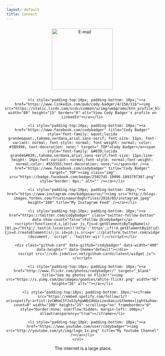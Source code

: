```yaml
---
layout: default
title: Connect
---
```


<div align="center">
    <ul style="list-style: none; margin-left: -30px;">
        <li style="padding-top:10px; padding-bottom: 10px;"><a href="mailto:c@codycardbadger.com"><img src="http://www.aimamusic.it/wp-content/uploads/2012/10/email_us_button.png" alt="E-mail" style="width:200px;" /></a></li>

        <li style="padding-top:10px; padding-bottom: 10px;"><a href="https://www.linkedin.com/pub/cody-badger/4/158/11b"><img src="https://static.licdn.com/scds/common/u/img/webpromo/btn_profile_bluetxt_80x15.png" width="80" height="15" border="0" alt="View Cody Badger's profile on LinkedIn"></a></li>

        <li style="padding-top:10px; padding-bottom: 10px;"><a href="https://www.facebook.com/codybadger" title="Cody Badger" style="font-family: &quot;lucida grande&quot;,tahoma,verdana,arial,sans-serif; font-size: 11px; font-variant: normal; font-style: normal; font-weight: normal; color: #3B5998; text-decoration: none;" target="_TOP">Cody Badger</a><span style="font-family: &#039;lucida grande&#039;,tahoma,verdana,arial,sans-serif;font-size: 11px;line-height: 16px;font-variant: normal;font-style: normal;font-weight: normal;color: #555555;text-decoration: none;"></span><br /><a href="https://www.facebook.com/codybadger" title="Cody Badger" target="_TOP"><img class="img" src="https://badge.facebook.com/badge/2502745.10096.1093797307.png" style="border: 0px;" alt="" /></a></li>
        
        <li style="padding-top:10px; padding-bottom: 10px;"><a href="https://www.instagram.com/badgasaurus/"><img src="http://blogs-images.forbes.com/fruzsinaeordogh/files/2016/05/instagram.jpeg" height="100" title="My Instagram Feed" /></a></li>

        <li style="padding-top:10px; padding-bottom: 10px;"><a href="https://twitter.com/codybadger" class="twitter-follow-button" data-show-count="false">Follow @codybadger</a> <script>!function(d,s,id){var js,fjs=d.getElementsByTagName(s)[0],p=/^http:/.test(d.location)?'http':'https';if(!d.getElementById(id)){js=d.createElement(s);js.id=id;js.src=p+'://platform.twitter.com/widgets.js';fjs.parentNode.insertBefore(js,fjs);}}(document, 'script', 'twitter-wjs');</script></li>

        <div class="github-card" data-github="codybadger" data-width="400" data-height="" data-theme="default"></div>
        <script src="//cdn.jsdelivr.net/github-cards/latest/widget.js"></script>

        <li style="padding-top:10px; padding-bottom: 10px;"><a href="http://www.flickr.com/photos/codybadger/" target="_blank" title="See my photos on Flickr!"><img src="https://s.yimg.com/pw/images/goodies/white-flickr.png" width="56" height="26" alt=""></a></li>

        <li style="padding-top:10px; padding-bottom: 10px;"><iframe src="https://embed.spotify.com/follow/1/?uri=spotify:artist:1vCWHaC5f2uS3yhpwWbIA6&size=basic&theme=light&show-count=0" width="200" height="25" scrolling="no" frameborder="0" style="border:none; overflow:hidden; margin-left: 100px;" allowtransparency="true"></iframe></li>

        <li style="padding-top:10px; padding-bottom: 10px;"><a href="https://www.youtube.com/user/codybadger"><img src="http://youtube.com/yt/img/logo_1x.png" title="My Youtube Channel" /></a></li>
    </ul>    
</div>

<center><p>The internet is a large place.</p></center>
